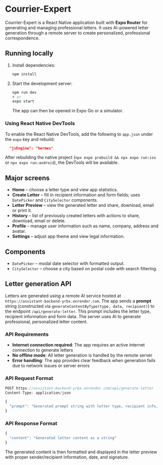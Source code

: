 # Courrier-Expert

Courrier-Expert is a React Native application built with **Expo Router** for generating and managing professional letters. It uses AI-powered letter generation through a remote server to create personalized, professional correspondence.

## Running locally

1. Install dependencies:

   ```bash
   npm install
   ```

2. Start the development server:

   ```bash
   npm run dev
   # or
   expo start
   ```

   The app can then be opened in Expo Go or a simulator.

### Using React Native DevTools

To enable the React Native DevTools, add the following to `app.json` under the `expo` key and rebuild:

```json
  "jsEngine": "hermes"
```

After rebuilding the native project (`npx expo prebuild && npx expo run:ios` or `npx expo run:android`), the DevTools will be available.

## Major screens

* **Home** – choose a letter type and view app statistics.
* **Create Letter** – fill in recipient information and form fields; uses `DatePicker` and `CitySelector` components.
* **Letter Preview** – view the generated letter and share, download, email or print it.
* **History** – list of previously created letters with actions to share, download, email or delete.
* **Profile** – manage user information such as name, company, address and avatar.
* **Settings** – adjust app theme and view legal information.

## Components

* `DatePicker` – modal date selector with formatted output.
* `CitySelector` – choose a city based on postal code with search filtering.

## Letter generation API

Letters are generated using a remote AI service hosted at `https://assistant-backend-yrbx.onrender.com`. The app sends a **prompt** string (constructed via `generateContentByType(type, data, recipient)`) to the endpoint `/api/generate-letter`. This prompt includes the letter type, recipient information and form data. The server uses AI to generate professional, personalized letter content.

### API Requirements

- **Internet connection required**: The app requires an active internet connection to generate letters
- **No offline mode**: All letter generation is handled by the remote server
- **Error handling**: The app provides clear feedback when generation fails due to network issues or server errors

### API Request Format

```typescript
POST https://assistant-backend-yrbx.onrender.com/api/generate-letter
Content-Type: application/json

{
  "prompt": "Generated prompt string with letter type, recipient info, and form data"
}
```

### API Response Format

```typescript
{
  "content": "Generated letter content as a string"
}
```

The generated content is then formatted and displayed in the letter preview with proper sender/recipient information, date, and signature.